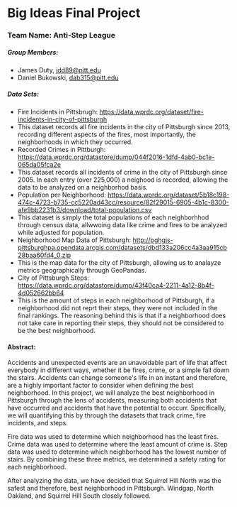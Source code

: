 # Big Ideas Final Project
### Team Name: Anti-Step League
##### Group Members: 
* James Duty, jdd89@pitt.edu
* Daniel Bukowski, dab315@pitt.edu
##### Data Sets:
* Fire Incidents in Pittsbrugh: https://data.wprdc.org/dataset/fire-incidents-in-city-of-pittsburgh
*   This dataset records all fire incidents in the city of Pittsburgh since 2013, recording different aspects of the fires, most importantly, the neighborhoods in which they occurred.
* Recorded Crimes in Pittburgh: https://data.wprdc.org/datastore/dump/044f2016-1dfd-4ab0-bc1e-065da05fca2e
*   This dataset records all incidents of crime in the city of Pittsburgh since 2005. In each entry (over 225,000) a neighood is recorded, allowing the data to be analyzed on a neighborhod basis.
* Population per Neighborhood: https://data.wprdc.org/dataset/5b18c198-474c-4723-b735-cc5220ad43cc/resource/82f29015-6905-4b1c-8300-afe9bb2231b3/download/total-population.csv
*   This dataset is simply the total populations of each neighborhhod through census data, allwwoing data like crime and fires to be analyzed while adjusted for population.
* Neighborhood Map Data of Pittsburgh: http://pghgis-pittsburghpa.opendata.arcgis.com/datasets/dbd133a206cc4a3aa915cb28baa60fd4_0.zip
*   This is the map data for the city of Pittsburgh, allowing us to analayze metrics geographically through GeoPandas.
* City of Pittsburgh Steps: https://data.wprdc.org/datastore/dump/43f40ca4-2211-4a12-8b4f-4d052662bb64
*   This is the amount of steps in each neighborhood of Pittsburgh, if a neighborhood did not reprt their steps, they were not included in the final rankings. The reasoning behind this is that if a neighborhood does not take care in reporting their steps, they should not be considered to be the best neighborhood.

#### Abstract:
Accidents and unexpected events are an unavoidable part of life that affect everybody in different ways, whether it be fires, crime, or a simple fall down the stairs. Accidents can change someone's life in an instant and therefore, are a highly important factor to consider when defining the best neighborhood. In this project, we will analyze the best neighborhood in Pittsburgh through the lens of accidents, measuring both accidents that have occurred and accidents that have the potential to occurr. Specifically, we will quantifying this by through the datasets that track crime, fire incidents, and steps.

Fire data was used to determine which neighborhood has the least fires. Crime data was used to determine where the least amount of crime is. Step data was used to determine which neighborhood has the lowest number of stairs. By combining these three metrics, we determined a safety rating for each neighborhood.

After analyzing the data, we have decided that Squirrel Hill North was the safest and therefore, best neighborhood in Pittsburgh. Windgap, North Oakland, and Squirrel Hill South closely followed.
